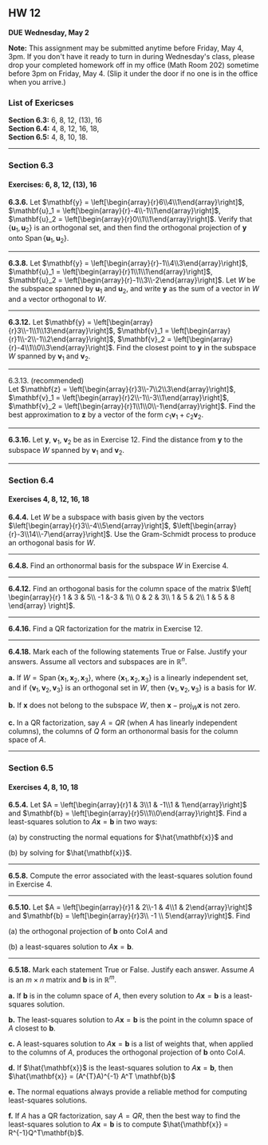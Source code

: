 ## HW 12

**DUE Wednesday, May 2**

**Note:** This assignment may be submitted anytime before 
Friday, May 4, 3pm.  If you don't have it ready to turn
in during Wednesday's class, please drop your completed homework 
off in my office (Math Room 202) sometime before 3pm on Friday, May 4. 
(Slip it under the door if no one is in the office when you arrive.)

### List of Exericses

**Section 6.3:** 6, 8, 12, (13), 16   
**Section 6.4:** 4, 8, 12, 16, 18,  
**Section 6.5:** 4, 8, 10, 18.  

---

### Section 6.3
#### Exercises: 6, 8, 12, (13), 16

**6.3.6.** Let 
$\mathbf{y} = \left[\begin{array}{r}6\\4\\1\end{array}\right]$,
$\mathbf{u}_1 = \left[\begin{array}{r}-4\\-1\\1\end{array}\right]$,
$\mathbf{u}_2 = \left[\begin{array}{r}0\\1\\1\end{array}\right]$.
Verify that 
$\{\mathbf{u}_1,\mathbf{u}_2\}$ is an orthogonal set, and then
find the orthogonal projection of $\mathbf{y}$
onto $\operatorname{Span} \{\mathbf{u}_1,\mathbf{u}_2\}$.

---

**6.3.8.** Let 
$\mathbf{y} = \left[\begin{array}{r}-1\\4\\3\end{array}\right]$,
$\mathbf{u}_1 = \left[\begin{array}{r}1\\1\\1\end{array}\right]$,
$\mathbf{u}_2 = \left[\begin{array}{r}-1\\3\\-2\end{array}\right]$.
Let $W$ be the subspace spanned by $\mathbf{u}_1$ and $\mathbf{u}_2$, and
write $\mathbf{y}$ as the sum of a vector in $W$ and a vector orthogonal to $W$.

---

**6.3.12.** Let 
$\mathbf{y} = \left[\begin{array}{r}3\\-1\\1\\13\end{array}\right]$,
$\mathbf{v}_1 = \left[\begin{array}{r}1\\-2\\-1\\2\end{array}\right]$,
$\mathbf{v}_2 = \left[\begin{array}{r}-4\\1\\0\\3\end{array}\right]$.
Find the closest point to 
$\mathbf{y}$ in the subspace $W$ spanned by $\mathbf{v}_1$ and $\mathbf{v}_2$.

---

6.3.13. (recommended)  
Let 
$\mathbf{z} = \left[\begin{array}{r}3\\-7\\2\\3\end{array}\right]$,
$\mathbf{v}_1 = \left[\begin{array}{r}2\\-1\\-3\\1\end{array}\right]$,
$\mathbf{v}_2 = \left[\begin{array}{r}1\\1\\0\\-1\end{array}\right]$.
Find the best approximation to $\mathbf{z}$ by a vector
of the form $c_1\mathbf{v}_1 + c_2\mathbf{v}_2$.

---

**6.3.16.** Let 
$\mathbf{y}$,
$\mathbf{v}_1$, $\mathbf{v}_2$ be as in Exercise 12.
Find the distance from $\mathbf{y}$ to the subspace $W$ spanned by $\mathbf{v}_1$ and $\mathbf{v}_2$.

---

### Section 6.4
#### Exercises 4, 8, 12, 16, 18  

**6.4.4.** Let $W$ be a subspace with basis given by the vectors
$\left[\begin{array}{r}3\\-4\\5\end{array}\right]$,
$\left[\begin{array}{r}-3\\14\\-7\end{array}\right]$.
Use the Gram-Schmidt process to produce an orthogonal basis for $W$.

---

**6.4.8.** Find an orthonormal basis for the subspace $W$ in Exercise 4.

---

**6.4.12.** Find an orthogonal basis for the column space of the matrix
$\left[
\begin{array}{r}
1 & 3 & 5\\
-1 &-3 & 1\\ 
0 & 2 & 3\\ 
1 & 5 & 2\\
1 & 5 & 8
\end{array}
\right]$.

---

**6.4.16.** Find a QR factorization for the matrix in Exercise 12.

---

**6.4.18.** Mark each of the following statements True or False. 
Justify your answers. Assume all vectors and subspaces are in $\mathbb{R}^n$. 

**a.** If $W = \operatorname{Span}\{\mathbf{x}_1,\mathbf{x}_2,\mathbf{x}_3\}$,
where $\{\mathbf{x}_1,\mathbf{x}_2,\mathbf{x}_3\}$ is a linearly independent set, and if 
$\{\mathbf{v}_1,\mathbf{v}_2,\mathbf{v}_3\}$
is an orthogonal set in $W$, then
$\{\mathbf{v}_1,\mathbf{v}_2,\mathbf{v}_3\}$
is a basis for $W$.

**b.** If $\mathbf{x}$ does not belong to the subspace $W$, then 
$\mathbf{x}-\operatorname{proj}_W\mathbf{x}$ is not zero.

**c.** In a QR factorization, say $A= QR$ (when $A$ has 
linearly independent columns), the columns of $Q$ form an
orthonormal basis for the column space of $A$.

---

### Section 6.5
#### Exercises 4, 8, 10, 18  

**6.5.4.** 
Let $A = \left[\begin{array}{r}1 & 3\\1 & -1\\1 & 1\end{array}\right]$
and $\mathbf{b} = \left[\begin{array}{r}5\\1\\0\end{array}\right]$.
Find a least-squares solution to $A \mathbf{x} = \mathbf{b}$ in two ways:

(a) by constructing the normal equations for $\hat{\mathbf{x}}$ and 

(b) by solving for $\hat{\mathbf{x}}$.

---

**6.5.8.** Compute the error associated with the 
least-squares solution found in Exercise 4.

---

**6.5.10.** 
Let $A = \left[\begin{array}{r}1 & 2\\-1 & 4\\1 & 2\end{array}\right]$
and $\mathbf{b} = \left[\begin{array}{r}3\\ -1 \\ 5\end{array}\right]$.
Find 

(a) the orthogonal projection of $\mathbf{b}$ onto $\operatorname{Col} A$ and

(b) a least-squares solution to $A \mathbf{x} = \mathbf{b}$.

---

**6.5.18.**
Mark each statement True or False. Justify each answer.
Assume $A$ is an $m\times n$ matrix and $\mathbf{b}$ is in 
$\mathbb{R}^m$. 

**a.** If $\mathbf{b}$ is in the column space of $A$, then every solution to
$A \mathbf{x} = \mathbf{b}$ is a least-squares solution.

**b.** The least-squares solution to
$A \mathbf{x} = \mathbf{b}$ is the point in the
column space of $A$ closest to $\mathbf{b}$.

**c.** A least-squares solution to 
$A \mathbf{x} = \mathbf{b}$ is a list of weights
that, when applied to the columns of $A$, produces the
orthogonal projection of $\mathbf{b}$ onto $\operatorname{Col} A$.

**d.** If $\hat{\mathbf{x}}$ is the least-squares solution to 
$A \mathbf{x} = \mathbf{b}$, then
$\hat{\mathbf{x}} = (A^{T}A)^{-1} A^T \mathbf{b}$

**e.** The normal equations always provide a reliable method
for computing least-squares solutions.

**f.** If $A$ has a QR factorization, say $A= QR$, then the best
way to find the least-squares solution to
$A \mathbf{x} = \mathbf{b}$ is to compute 
$\hat{\mathbf{x}} = R^{-1}Q^T\mathbf{b}$.
